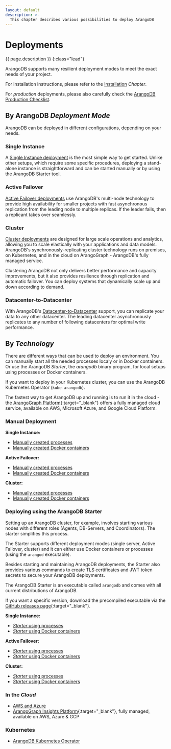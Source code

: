 ```yaml
---
layout: default
description: >-
  This chapter describes various possibilities to deploy ArangoDB
---
```

# Deployments

{{ page.description }}
{:class="lead"}

ArangoDB supports many resilient deployment modes to meet the exact needs of
your project. 

For installation instructions, please refer to the [Installation](installation.html) _Chapter_.

For _production_ deployments, please also carefully check the
[ArangoDB Production Checklist](deployment-production-checklist.html).

## By ArangoDB _Deployment Mode_

ArangoDB can be deployed in different configurations, depending on your needs.

### Single Instance

A [Single Instance deployment](architecture-deployment-modes-single-instance.html)
is the most simple way
to get started. Unlike other setups, which require some specific procedures,
deploying a stand-alone instance is straightforward and can be started manually
or by using the ArangoDB Starter tool.   

### Active Failover

[Active Failover deployments](architecture-deployment-modes-active-failover.html)
use ArangoDB's
multi-node technology to provide high availability for smaller projects with
fast asynchronous replication from the leading node to multiple replicas.
If the leader fails, then a replicant takes over seamlessly.

### Cluster

[Cluster deployments](architecture-deployment-modes-cluster-architecture.html)
are designed for large scale
operations and analytics, allowing you to scale elastically with your
applications and data models. ArangoDB's synchronously-replicating cluster
technology runs on premises, on Kubernetes, and in the cloud on ArangoGraph - 
ArangoDB's fully managed service. 

Clustering ArangoDB not only delivers better performance and capacity improvements,
but it also provides resilience through replication and automatic failover.
You can deploy systems that dynamically scale up and down according to demand.

### Datacenter-to-Datacenter

With ArangoDB's [Datacenter-to-Datacenter](arangosync.html) support, you can replicate
your data to any other datacenter. The leading datacenter asynchronously
replicates to any number of following datacenters for optimal write performance.

## By _Technology_

There are different ways that can be used to deploy an environment. You can
manually start all the needed processes localy or in Docker containers. 
Or use the ArangoDB _Starter_, the _arangodb_ binary program, for
local setups using processes or Docker containers.

If you want to deploy in your Kubernetes cluster, you can use the ArangoDB
Kubernetes Operator (`kube-arangodb`).

The fastest way to get ArangoDB up and running is to run it in the cloud - the
[ArangoGraph Platform](https://cloud.arangodb.com){:target="_blank"} offers a 
fully managed cloud service, available on AWS, Microsoft Azure, and Google Cloud Platform.

### Manual Deployment

**Single Instance:**

- [Manually created processes](deployment-single-instance-manual-start.html)
- [Manually created Docker containers](deployment-single-instance-manual-start.html#manual-start-in-docker)

**Active Failover:**

- [Manually created processes](deployment-active-failover-manual-start.html)
- [Manually created Docker containers](deployment-active-failover-manual-start.html#manual-start-in-docker)

**Cluster:**

- [Manually created processes](deployment-cluster-manual-start.html)
- [Manually created Docker containers](deployment-cluster-manual-start.html#manual-start-in-docker)

### Deploying using the ArangoDB Starter

Setting up an ArangoDB cluster, for example, involves starting various nodes
with different roles (Agents, DB-Servers, and Coordinators). The starter
simplifies this process.

The Starter supports different deployment modes (single server, Active Failover,
cluster) and it can either use Docker containers or processes (using the
`arangod` executable).

Besides starting and maintaining ArangoDB deployments, the Starter also provides
various commands to create TLS certificates and JWT token secrets to secure your
ArangoDB deployments.

The ArangoDB Starter is an executable called `arangodb` and comes with all
current distributions of ArangoDB.

If you want a specific version, download the precompiled executable via the
[GitHub releases page](https://github.com/arangodb-helper/arangodb/releases){:target="_blank"}.

**Single Instance:**

- [_Starter_ using processes](deployment-single-instance-using-the-starter.html)
- [_Starter_ using Docker containers](deployment-single-instance-using-the-starter.html#using-the-arangodb-starter-in-docker)

**Active Failover:**

- [_Starter_ using processes](deployment-active-failover-using-the-starter.html)
- [_Starter_ using Docker containers](deployment-active-failover-using-the-starter.html#using-the-arangodb-starter-in-docker)

**Cluster:**

- [_Starter_ using processes](deployment-cluster-using-the-starter.html)
- [_Starter_ using Docker containers](deployment-cluster-using-the-starter.html#using-the-arangodb-starter-in-docker)


### In the _Cloud_

- [AWS and Azure](deployment-cloud.html)
- [ArangoGraph Insights Platform](https://cloud.arangodb.com){:target="_blank"},
  fully managed, available on AWS, Azure & GCP

### Kubernetes

- [ArangoDB Kubernetes Operator](deployment-kubernetes.html)